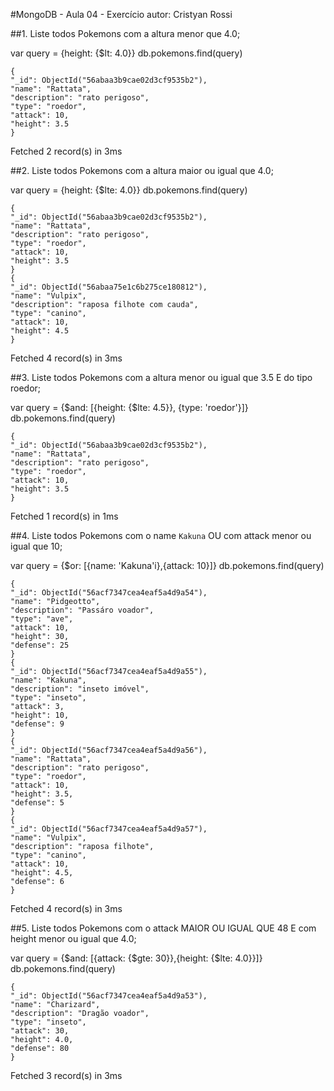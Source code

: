 #MongoDB - Aula 04 - Exercício
autor: Cristyan Rossi

##1. Liste todos Pokemons com a altura menor que 4.0;

var query = {height: {$lt: 4.0}}
db.pokemons.find(query)

    {
    "_id": ObjectId("56abaa3b9cae02d3cf9535b2"),
    "name": "Rattata",
    "description": "rato perigoso",
    "type": "roedor",
    "attack": 10,
    "height": 3.5
    }
Fetched 2 record(s) in 3ms

##2. Liste todos Pokemons com a altura maior ou igual que 4.0;

var query = {height: {$lte: 4.0}}
db.pokemons.find(query)

    {
    "_id": ObjectId("56abaa3b9cae02d3cf9535b2"),
    "name": "Rattata",
    "description": "rato perigoso",
    "type": "roedor",
    "attack": 10,
    "height": 3.5
    }
    {
    "_id": ObjectId("56abaa75e1c6b275ce180812"),
    "name": "Vulpix",
    "description": "raposa filhote com cauda",
    "type": "canino",
    "attack": 10,
    "height": 4.5
    }
Fetched 4 record(s) in 3ms

##3. Liste todos Pokemons com a altura menor ou igual que 3.5 E do tipo roedor;

var query = {$and: [{height: {$lte: 4.5}}, {type: 'roedor'}]}
db.pokemons.find(query)

    {
    "_id": ObjectId("56abaa3b9cae02d3cf9535b2"),
    "name": "Rattata",
    "description": "rato perigoso",
    "type": "roedor",
    "attack": 10,
    "height": 3.5
    }
Fetched 1 record(s) in 1ms

##4. Liste todos Pokemons com o name `Kakuna` OU com attack menor ou igual que 10;

var query = {$or: [{name: 'Kakuna'i},{attack: 10}]}
db.pokemons.find(query)

    {
    "_id": ObjectId("56acf7347cea4eaf5a4d9a54"),
    "name": "Pidgeotto",
    "description": "Passáro voador",
    "type": "ave",
    "attack": 10,
    "height": 30,
    "defense": 25
    }
    {
    "_id": ObjectId("56acf7347cea4eaf5a4d9a55"),
    "name": "Kakuna",
    "description": "inseto imóvel",
    "type": "inseto",
    "attack": 3,
    "height": 10,
    "defense": 9
    }
    {
    "_id": ObjectId("56acf7347cea4eaf5a4d9a56"),
    "name": "Rattata",
    "description": "rato perigoso",
    "type": "roedor",
    "attack": 10,
    "height": 3.5,
    "defense": 5
    }
    {
    "_id": ObjectId("56acf7347cea4eaf5a4d9a57"),
    "name": "Vulpix",
    "description": "raposa filhote",
    "type": "canino",
    "attack": 10,
    "height": 4.5,
    "defense": 6
    }
Fetched 4 record(s) in 3ms

##5. Liste todos Pokemons com o attack MAIOR OU IGUAL QUE 48 E com  height menor ou igual que 4.0;


var query = {$and: [{attack: {$gte: 30}},{height: {$lte: 4.0}}]}
db.pokemons.find(query)

    {
    "_id": ObjectId("56acf7347cea4eaf5a4d9a53"),
    "name": "Charizard",
    "description": "Dragão voador",
    "type": "inseto",
    "attack": 30,
    "height": 4.0,
    "defense": 80
    }
Fetched 3 record(s) in 3ms

